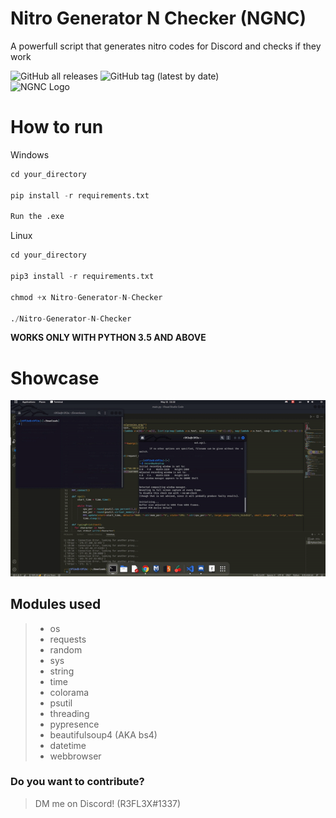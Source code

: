 # Nitro Generator N Checker (NGNC)
A powerfull script that generates nitro codes for Discord and checks if they work

![GitHub all releases](https://img.shields.io/github/downloads/ReflexTheLegend/Nitro-Gen-Checker/total?style=plastic)
![GitHub tag (latest by date)](https://img.shields.io/github/v/tag/ReflexTheLegend/Nitro-Generator-N-Checker)
<br>
![NGNC Logo](https://i.imgur.com/3hp33ft.png)
# How to run

Windows
```py
cd your_directory

pip install -r requirements.txt

Run the .exe
```

Linux
```py
cd your_directory

pip3 install -r requirements.txt

chmod +x Nitro-Generator-N-Checker

./Nitro-Generator-N-Checker
```

**WORKS ONLY WITH PYTHON 3.5 AND ABOVE**

# Showcase

![Showcase](demo.gif)

## Modules used

>- os
>- requests
>- random
>- sys
>- string
>- time
>- colorama
>- psutil
>- threading
>- pypresence
>- beautifulsoup4 (AKA bs4)
>- datetime
>- webbrowser

### Do you want to contribute?
> DM me on Discord! (R3FL3X#1337)

